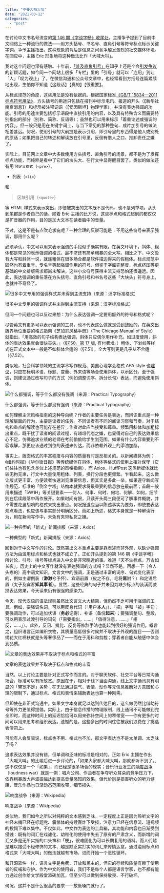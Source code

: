 ```yaml
---
title: "不要大喊大叫"
date: "2021-03-12"
categories: 
  - "post"
---
```


在讨论中文书名号流变的[第 146 期《字谈字畅》收尾处](https://pca.st/episode/cb70482d-49da-400d-83ac-e251ae0fa7a7?t=3892.0)，主播争予提到了目前中文网络上一种流行的做法——用方头括号、书名号、直角引号等符号标点标示关键字词。争予主播指出，这种现象的背后是信息之间竞争越发激烈的社交媒体环境。在回应中，主播 Eric 形象地将这种做法比作「大喊大叫」。

我对这个问题也深有感触。十年前，[「普及直角引号」](https://www.zhihu.com/question/19589668/log)在知乎上还是个会[引发争议](https://web.archive.org/web/20140331024033/http://apple4us.com/2011/06/chinese-quotation-mark-etc.html)的新颖话题，如今同一个网站上很多「专栏」里的「引号」就可以「连用」到让「人」「叹为观止」了。在微信沟通和公众号文章中，也经常看到方括号连篇累牍地出现，生怕你不知道【这段话】【真的】【很重要】。

从标点规范的角度，这些用法是没有依据的。根据国家标准[《GB/T 15834—2011 标点符号用法》](http://openstd.samr.gov.cn/bzgk/gb/newGbInfo?hcno=22EA6D162E4110E752259661E1A0D0A8)，方头括号的用途只包括在报刊中标示电讯、报道的开头（【新华社南京消息】）和标示被注释词语（【爱因斯坦】物理学家），并没有表达强调的功能。引号的用途主要包括标示语段中直接引用的内容，以及具有特殊含义而需要特别指出的部分（别称、简称、反语等）；虽然也可以用来标示「着重论述或强调的内容」，但一般只是用在关键字词上，与当下常见的那种整句、成片加引号的做法相差甚远。何况，使用引号的大前提是表示引用，即引号里的东西得是他人或别处的原话；如果把自己的转述和解读放在引号里，反倒有借人之口、推卸责任之嫌了。

实际上，目前网上文章中大多数使用方头括号、直角引号的场景，都不是为了发挥标点功能，而纯粹是看中了它们的块头大、在行文中显得醒目罢了。类似的做法还有用 `预定义格式`（`<pre>`）、

- 列表（`<li>`）

和

> 区块引用（`<quote>`）

等 HTML 样式来表示突出，即便被突出的文本既不是代码、也不是列举项，从头到尾都是作者自己的话。顺着 Eric 主播的比方说，这些标点和格式起到的都仅仅是扩音器的作用，目的是加大文本在读者脑中的音量。

不过，这是不是有点吹毛求疵呢？一种合理的反驳可能是：不用这些符号来表示强调，那用什么呢？

必须承认，中文可以用来表示强调的手段似乎确实有限。在英文环境下，斜体、粗体都是常见的表示强调的格式，最不济还有简单粗暴的全大写。相比之下，中文没有大写和斜体一说，就连粗体在很多场合都是软件描边得来的假粗体。标点规范中固然也有着重号、专名号等起强调作用的符号，但鉴于字库完整度、标点挤压等更基础的中文排版需求都尚未解决，这些小众符号获得主流支持恐怕还很遥远。因此，表达强调的重任落在方头括号、直角引号和书名号这些「大块头」符号身上，也就并不奇怪了。

![很多中文专用的强调样式并未得到主流支持（来源：汉字标准格式）](https://p178.p0.n0.cdn.getcloudapp.com/items/eDu84262/c0af2c90-ecca-4201-b8a9-bb03cb61908e.png?v=75cdb7ab065a2586e2fdd03655982f12)

很多中文专用的强调样式并未得到主流支持（来源：汉字标准格式）

但同一个问题也可以反过来想：为什么表达强调一定要用额外的符号和格式呢？

尽管英文有更多可以表示强调的工具，也不代表这么做就是受到鼓励的。在英文出版界地位重要的格式指南《芝加哥风格手册》（The Chicago Manual of Style）就指出，「用高效的句子结构表达强调，斜体只应偶尔用作补充。如过度使用，斜体的表达效果就会很快丧失。」（[§7.50，第 17 版](https://www.chicagomanualofstyle.org/book/ed17/part2/ch07/psec050.html), 有付费墙。）粗体、下划线等样式在正式文本中一般是不如斜体合适的（§7.51），全大写则更是几乎从不合适（§7.52）。

类似地，社会科学领域的主流学术写作规范、美国心理学会格式 APA style 也[建议](https://apastyle.apa.org/style-grammar-guidelines/italics-quotations/italics#italics-for-emphasis)，只应在标明术语、标题、变量、外来语等场合使用斜体，以示区分。至于强调，则建议通过改写句子的方式（例如调整词序、拆分长句）表达，而避免使用斜体。

![什么都强调，等于什么都没有强调（来源：Practical Typography）](https://p178.p0.n0.cdn.getcloudapp.com/items/Qwu9mWlJ/78fcbd79-546e-461f-a59a-01c8628c08cc.png?v=1d5ae1ec0e44be6ab215bd028a4fffee)

什么都强调，等于什么都没有强调（来源：Practical Typography）

如何理解主流风格指南的这种导向呢？作者的主要任务是表达，而辨识重点是一种理解层面的行为，主要是读者的任务。不同读者有不同的阅读习惯和节奏，对于结构和重点的解读也可能存在差异；作者对此应当接受和尊重。频繁用斜体和加粗标出重点，既干扰了读者的阅读过程，有越俎代庖之嫌，也显得对自己的表达效果信心不足，仿佛追求业绩的老师在考前偷偷给学生划范围。如果有什么内容重要到不容误解，那更应该通过到位的表述来传达，而非依赖外观上的添油加醋。

事实上，版面格式的丰富程度与内容的质量有时是反相关的。以新闻媒体为例：《纽约时报》《华尔街日报》等传统媒体在斜体、粗体等格式的使用上相对保守（它们往往也有包含类似上述规范的风格指南），而 Axios、HuffPost 这类新媒体就比较无拘无束，行文中大量使用粗体、列表，换行分段也更频繁。乍看起来，这么做让版式更丰富、方便读者快速浏览重要信息，但其实是多此一举。如果遵守新闻写作规范，标准的「倒金字塔」结构本就要求将最重要的信息放在最前面；首段一般用来描述「5W1H」等关键要素——何人、何事、何时、何地、何解、如何，细节则在后续段落中再作展开。如果时间有限，只读开头两三段便可了解事件概貌，并不需要花里胡哨的格式来突出重点。何况报道应当以陈述事实为要务，即使要表达观点看法，也应该与事实部分明确区分。而如上所述，格式本身就是一种解读行为，用在新闻写作中，未免有夹带私货之嫌。

![一种典型的「新式」新闻排版（来源：Axios）](https://p178.p0.n0.cdn.getcloudapp.com/items/Jru1Jj6r/3e5f65ec-a646-41a4-a80e-376ecb81b8af.png?v=2d5e7efea28d8f72a5e4bbc9ba3836fb)

一种典型的「新式」新闻排版（来源：Axios）

回到对于中文写作的讨论。既然突出文本重点主要是靠表述而非外观，以缺少强调方法为由滥用标点和格式也就不成立了。正如开头提到的第 146 期《字谈字畅》所讨论，引号、括号等标点进入中文是非常晚近的事。难道「天不生标点，万古如长夜」，历史上的中文写作就没有表达强调的方式吗？显然不是。回想一下（令人头疼的）高中语文知识，文言文中的强调，正是通过丰富的词序、句式变化表示的，例如主谓倒装（**渺渺**兮予怀）、宾语前置（皮之不存，毛将**焉**附？）和定语后置（太子及宾客**知其事者**）。显然，这些经典的句子并未因为缺少标点的装潢而减损表达效果，今天读来仍有很强的感染力。

今天，现代汉语的语法规则虽然比文言文大大精简，但仍然不乏可用于强调的工具。例如，要强调名词，可以用反身代词（「用户**本人**」）、「把」字和「被」字句；要强调动作，可以追加状语（**务必**记得）、补语（备份**起来**）；要强调整句、整段，可以用表示过渡引导的词句（「需要指出，……」「值得注意，……」「相反，……」）。此外，反问、排比、反复等修辞手法也能起到很好的强调作用。概言之，组织语言正如编织衣物，其质量高低很多时候并不取决于外观的醒目——否则绣花大红棉袄就是头等奢侈品了——而在于用料和剪裁；穿着者自能从触感中体会到品质。

![文章的表达效果并不取决于标点和格式的丰富](https://p178.p0.n0.cdn.getcloudapp.com/items/v1uNp1jD/5526019b-b1e1-4fe0-a877-6c39983ead29.jpg?v=dafac83169901ab22d181dacc241b6dc)

文章的表达效果并不取决于标点和格式的丰富

当然，以上讨论主要是针对正式写作而言的。对于聊天软件、社交平台等日常沟通场合，标准可以有所放宽。原因在于，相对于线下当面沟通，线上文字通讯具有明显的「带宽不足」劣势；在无法通过语气、表情、动作等元信息推断对方意图和心理的限制下，通过标点、格式和表情来辅助表达也算一种刚需。

但即使在非正式沟通中，如果文字本身就足以达到传达目的，这么做仍然比借助符号等外力更值得提倡。实际上，由于信息传播的物理限制，线上通讯不可能做到完全即时，而这种时间上的延迟恰恰可以用来弥补空间上的窄带宽——你有更多的时间可以用来思考和组织表达。遗憾的是，这些多出的时间往往被我们浪费在了挑选表情包上。

可能有人会反驳说，标点也不用、格式也不加，那文字表达岂不是太单调、太乏味了吗？

追求表达效果并没有错，但单调和乏味的标准是相对的。正如 Eric 主播在作出「大喊大叫」的比喻后进一步评论的，「如果大家都大喊大叫，那就都听不到了。」这不仅仅是一个「如果」，而已经是很多场合的现实；音乐行业发生的[响度战争](https://zh.m.wikipedia.org/zh-cn/%E9%9F%B3%E9%87%8F%E7%AB%9E%E8%B5%9B)（loudness war）就是一例：唱片公司、作曲者在争夺听众耳朵的竞争压力下，依靠粗暴放大声波振幅达到提高音量感知的效果，但代价则是损害听众的听力健康，音乐作品也日渐动态范围收窄、细节损失。

![响度战争（来源：Wikipedia）](https://p178.p0.n0.cdn.getcloudapp.com/items/jkuewgeL/0b250151-1631-463c-89ba-a35c3a6bacfc.png?v=0a52353e57e6b999b5d7867d456e3277)

响度战争（来源：Wikipedia）

类似地，我们如今之所以对纯粹的文本感到乏味，一定程度上正是因为聆听文字的神经末梢已经在标题党、震惊体的持续轰炸下受损，注意力已经在信息流、短视频的投饲下难以集中。不仅如此，中文作为表达的工具箱，其功能和内容也日渐受到侵蚀：既有的词汇在戏谑化、幼稚化的使用中失去了原有的严肃含义，而新增的词汇又多是无所实指的口头禅和「梗」，很难固化为可以长期复用的语料。而人们越是难以接受不经修饰的文本、越是缺乏实打实的词汇来传情达意，通过滥用标点和格式来「大喊大叫」的做法就越有市场，进而开始一个恶性循环。

和开源软件一样，语言文字是免费、开放和民主的，但它的存续和质量有赖于使用者的反哺和守护。作为中文的使用者，我们不是每个人都是语言学家，也不都有能力通过创作给文学殿堂添砖加瓦，但至少可以做到保持敬畏、不行破坏。

何况，这并不是什么很高的要求——放低嗓门就行了。

